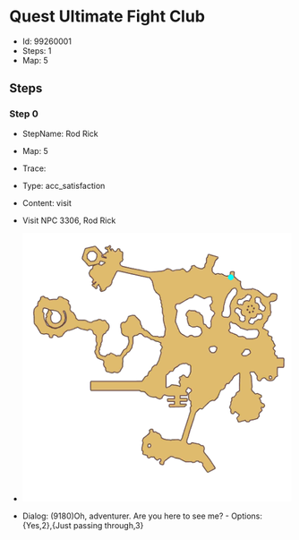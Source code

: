 # Quest Ultimate Fight Club

- Id: 99260001
- Steps: 1
- Map: 5

## Steps

### Step 0
- StepName:  Rod Rick
- Map:  5
- Trace:  
- Type:  acc_satisfaction
- Content:  visit
- Visit NPC 3306, Rod Rick

- ![images/99260001_0.png](images/99260001_0.png)
- Dialog: (9180)Oh, adventurer. Are you here to see me? - Options: {Yes,2},{Just passing through,3}


